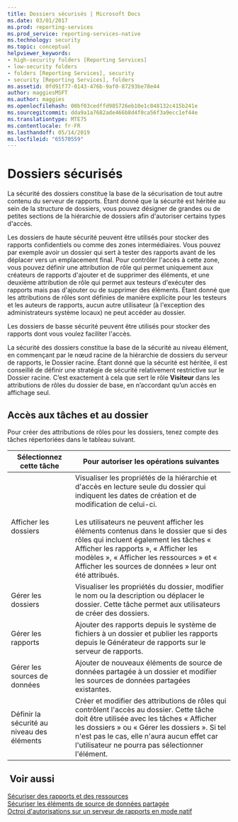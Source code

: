 ```yaml
---
title: Dossiers sécurisés | Microsoft Docs
ms.date: 03/01/2017
ms.prod: reporting-services
ms.prod_service: reporting-services-native
ms.technology: security
ms.topic: conceptual
helpviewer_keywords:
- high-security folders [Reporting Services]
- low-security folders
- folders [Reporting Services], security
- security [Reporting Services], folders
ms.assetid: 0fd91f77-0143-476b-9af0-87293be78e44
author: maggiesMSFT
ms.author: maggies
ms.openlocfilehash: 00bf03cedffd985726eb10e1c048132c415b241e
ms.sourcegitcommit: dda9a1a7682ade466b8d4f0ca56f3a9ecc1ef44e
ms.translationtype: MTE75
ms.contentlocale: fr-FR
ms.lasthandoff: 05/14/2019
ms.locfileid: "65570559"
---
```

# <a name="secure-folders"></a>Dossiers sécurisés
  La sécurité des dossiers constitue la base de la sécurisation de tout autre contenu du serveur de rapports. Étant donné que la sécurité est héritée au sein de la structure de dossiers, vous pouvez désigner de grandes ou de petites sections de la hiérarchie de dossiers afin d'autoriser certains types d'accès.  
  
 Les dossiers de haute sécurité peuvent être utilisés pour stocker des rapports confidentiels ou comme des zones intermédiaires. Vous pouvez par exemple avoir un dossier qui sert à tester des rapports avant de les déplacer vers un emplacement final. Pour contrôler l'accès à cette zone, vous pouvez définir une attribution de rôle qui permet uniquement aux créateurs de rapports d'ajouter et de supprimer des éléments, et une deuxième attribution de rôle qui permet aux testeurs d'exécuter des rapports mais pas d'ajouter ou de supprimer des éléments. Étant donné que les attributions de rôles sont définies de manière explicite pour les testeurs et les auteurs de rapports, aucun autre utilisateur (à l'exception des administrateurs système locaux) ne peut accéder au dossier.  
  
 Les dossiers de basse sécurité peuvent être utilisés pour stocker des rapports dont vous voulez faciliter l'accès.  
  
 La sécurité des dossiers constitue la base de la sécurité au niveau élément, en commençant par le nœud racine de la hiérarchie de dossiers du serveur de rapports, le Dossier racine. Étant donné que la sécurité est héritée, il est conseillé de définir une stratégie de sécurité relativement restrictive sur le Dossier racine. C’est exactement à cela que sert le rôle **Visiteur** dans les attributions de rôles du dossier de base, en n’accordant qu’un accès en affichage seul.  
  
## <a name="tasks-and-folder-access"></a>Accès aux tâches et au dossier  
 Pour créer des attributions de rôles pour les dossiers, tenez compte des tâches répertoriées dans le tableau suivant.  
  
|Sélectionnez cette tâche|Pour autoriser les opérations suivantes|  
|----------------------|---------------------------|  
|Afficher les dossiers|Visualiser les propriétés de la hiérarchie et d'accès en lecture seule du dossier qui indiquent les dates de création et de modification de celui-ci.<br /><br /> Les utilisateurs ne peuvent afficher les éléments contenus dans le dossier que si des rôles qui incluent également les tâches « Afficher les rapports », « Afficher les modèles », « Afficher les ressources » et « Afficher les sources de données » leur ont été attribués.|  
|Gérer les dossiers|Visualiser les propriétés du dossier, modifier le nom ou la description ou déplacer le dossier. Cette tâche permet aux utilisateurs de créer des dossiers.|  
|Gérer les rapports|Ajouter des rapports depuis le système de fichiers à un dossier et publier les rapports depuis le Générateur de rapports sur le serveur de rapports.|  
|Gérer les sources de données|Ajouter de nouveaux éléments de source de données partagée à un dossier et modifier les sources de données partagées existantes.|  
|Définir la sécurité au niveau des éléments|Créer et modifier des attributions de rôles qui contrôlent l'accès au dossier. Cette tâche doit être utilisée avec les tâches « Afficher les dossiers » ou « Gérer les dossiers ». Si tel n'est pas le cas, elle n'aura aucun effet car l'utilisateur ne pourra pas sélectionner l'élément.|  
  
## <a name="see-also"></a> Voir aussi  
 [Sécuriser des rapports et des ressources](../../reporting-services/security/secure-reports-and-resources.md)   
 [Sécuriser les éléments de source de données partagée](../../reporting-services/security/secure-shared-data-source-items.md)   
 [Octroi d'autorisations sur un serveur de rapports en mode natif](../../reporting-services/security/granting-permissions-on-a-native-mode-report-server.md)  
  
  
